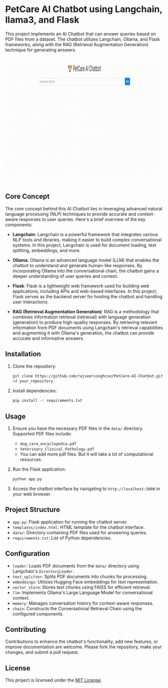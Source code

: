# PetCare AI Chatbot using Langchain, llama3, and Flask

This project implements an AI Chatbot that can answer queries based on PDF files from a dataset. The chatbot utilizes Langchain, Ollama, and Flask frameworks, along with the RAG (Retrieval Augmentation Generation) technique for generating answers.

<p><img height="400" width="1000" src="https://github.com/rajveersinghcse/rajveersinghcse/blob/master/img/PetCare-AI-Chatbot.gif" alt="gif"></p>

## Core Concept

The core concept behind this AI Chatbot lies in leveraging advanced natural language processing (NLP) techniques to provide accurate and context-aware responses to user queries. Here's a brief overview of the key components:

- **Langchain**: Langchain is a powerful framework that integrates various NLP tools and libraries, making it easier to build complex conversational systems. In this project, Langchain is used for document loading, text splitting, embeddings, and more.

- **Ollama**: Ollama is an advanced language model (LLM) that enables the chatbot to understand and generate human-like responses. By incorporating Ollama into the conversational chain, the chatbot gains a deeper understanding of user queries and context.

- **Flask**: Flask is a lightweight web framework used for building web applications, including APIs and web-based interfaces. In this project, Flask serves as the backend server for hosting the chatbot and handling user interactions.

- **RAG (Retrieval Augmentation Generation)**: RAG is a methodology that combines information retrieval (retrieval) with language generation (generation) to produce high-quality responses. By retrieving relevant information from PDF documents using Langchain's retrieval capabilities and augmenting it with Ollama's generation, the chatbot can provide accurate and informative answers.

## Installation

1. Clone the repository:
   ```bash
   git clone https://github.com/rajveersinghcse/PetCare-AI-Chatbot.git
   cd your_repository
   ```

2. Install dependencies:
   ```bash
   pip install -r requirements.txt
   ```

## Usage

1. Ensure you have the necessary PDF files in the `data/` directory. Supported PDF files include:
   - `dog_care_encyclopedia.pdf`
   - `Veterinary_Clinical_Pathology.pdf`
   - You can add more pdf files. But it will take a lot of computational resources.

2. Run the Flask application:
   ```bash
   python app.py
   ```

3. Access the chatbot interface by navigating to `http://localhost:5000` in your web browser.

## Project Structure

- `app.py`: Flask application for running the chatbot server.
- `templates/index.html`: HTML template for the chatbot interface.
- `data/`: Directory containing PDF files used for answering queries.
- `requirements.txt`: List of Python dependencies.

## Configuration

- `loader`: Loads PDF documents from the `data/` directory using Langchain's `DirectoryLoader`.
- `text_splitter`: Splits PDF documents into chunks for processing.
- `embeddings`: Utilizes Hugging Face embeddings for text representation.
- `vector_store`: Stores text chunks using FAISS for efficient retrieval.
- `llm`: Implements Ollama's Large Language Model for conversational context.
- `memory`: Manages conversation history for context-aware responses.
- `chain`: Constructs the Conversational Retrieval Chain using the configured components.

## Contributing

Contributions to enhance the chatbot's functionality, add new features, or improve documentation are welcome. Please fork the repository, make your changes, and submit a pull request.

## License

This project is licensed under the [MIT License](LICENSE).
